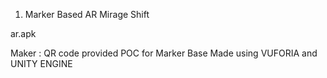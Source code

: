 1. Marker Based AR Mirage Shift 

ar.apk

Maker :  QR code provided 
POC for Marker Base 
Made using VUFORIA and UNITY ENGINE

